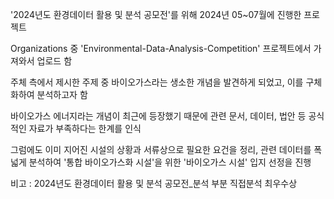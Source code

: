 '2024년도 환경데이터 활용 및 분석 공모전'를 위해 2024년 05~07월에 진행한 프로젝트

Organizations 중 'Environmental-Data-Analysis-Competition' 프로젝트에서 가져와서 업로드 함


주체 측에서 제시한 주제 중 바이오가스라는 생소한 개념을 발견하게 되었고, 이를 구체화하여 분석하고자 함

바이오가스 에너지라는 개념이 최근에 등장했기 때문에 관련 문서, 데이터, 법안 등 공식적인 자료가 부족하다는 한계를 인식

그럼에도 이미 지어진 시설의 상황과 서류상으로 필요한 요건을 정리, 관련 데이터를 폭 넓게 분석하여 '통합 바이오가스화 시설'을 위한 '바이오가스 시설' 입지 선정을 진행


비고 : 2024년도 환경데이터 활용 및 분석 공모전_분석 부분 직접분석 최우수상
